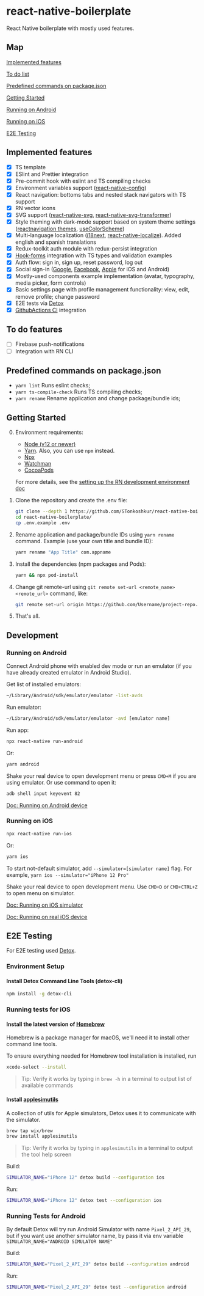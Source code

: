 # react-native-boilerplate

React Native boilerplate with mostly used features.

## Map

[Implemented features](#implemented-features)

[To do list](#to-do-features)

[Predefined commands on package.json](#predefined-commands-on-packagejson)

[Getting Started](#getting-started)

[Running on Android](#running-on-android)

[Running on iOS](#running-on-ios)

[E2E Testing](#e2e-testing)

## Implemented features

- [x] TS template
- [x] ESlint and Prettier integration
- [x] Pre-commit hook with eslint and TS compiling checks
- [x] Environment variables support ([react-native-config](https://github.com/luggit/react-native-config))
- [x] React navigation: bottoms tabs and nested stack navigators with TS support
- [x] RN vector icons
- [x] SVG support ([react-native-svg](https://github.com/react-native-svg/react-native-svg), [react-native-svg-transformer](https://github.com/kristerkari/react-native-svg-transformer))
- [x] Style theming with dark-mode support based on system theme settings ([reactnavigation themes](https://reactnavigation.org/docs/themes), [useColorScheme](https://reactnative.dev/docs/usecolorscheme))
- [x] Multi-language localization ([i18next](https://www.i18next.com), [react-native-localize](https://github.com/zoontek/react-native-localize)). Added english and spanish translations
- [x] Redux-toolkit auth module with redux-persist integration
- [x] [Hook-forms](https://react-hook-form.com/) integration with TS types and validation examples
- [x] Auth flow: sign in, sign up, reset password, log out
- [x] Social sign-in ([Google](https://github.com/react-native-google-signin/google-signin), [Facebook](https://github.com/facebook/react-native-fbsdk), [Apple](https://github.com/invertase/react-native-apple-authentication) for iOS and Android)
- [x] Mostly-used components example implementation (avatar, typography, media picker, form controls)
- [x] Basic settings page with profile management functionality: view, edit, remove profile; change password
- [x] E2E tests via [Detox](https://github.com/wix/Detox)
- [x] [GithubActions CI](https://github.com/features/actions) integration

## To do features

- [ ] Firebase push-notifications
- [ ] Integration with RN CLI

## Predefined commands on package.json

- `yarn lint` Runs eslint checks;
- `yarn ts-compile-check` Runs TS compiling checks;
- `yarn rename` Rename application and change package/bundle ids;

## Getting Started

0. Environment requirements:
    - [Node (v12 or newer)](https://nodejs.org/en/)
    - [Yarn](https://yarnpkg.com/). Also, you can use `npm` instead.
    - [Npx](https://nodejs.dev/learn/the-npx-nodejs-package-runner)
    - [Watchman](https://facebook.github.io/watchman/)
    - [CocoaPods](https://cocoapods.org/)

    For more details, see the [setting up the RN development environment doc](https://reactnative.dev/docs/environment-setup)

1. Clone the repository and create the .env file:

    ```bash
    git clone --depth 1 https://github.com/STonkoshkur/react-native-boilerplate.git
    cd react-native-boilerplate/
    cp .env.example .env
    ```

2. Rename application and package/bundle IDs using `yarn rename` command. Example (use your own title and bundle ID):

    ```bash
    yarn rename "App Title" com.appname
    ```

3. Install the dependencies (npm packages and Pods):

    ```bash
    yarn && npx pod-install
    ```
4. Change git remote-url using `git remote set-url <remote_name> <remote_url>` command, like:
    ```bash
    git remote set-url origin https://github.com/Username/project-repo.git
    ```

5. That's all.

## Development

### Running on Android

Connect Android phone with enabled dev mode or run an emulator (if you have already created emulator in Android Studio).

Get list of installed emulators:

```bash
~/Library/Android/sdk/emulator/emulator -list-avds
```

Run emulator:

```bash
~/Library/Android/sdk/emulator/emulator -avd [emulator name]
```

Run app:

```bash
npx react-native run-android
```

Or:

```bash
yarn android
```

Shake your real device to open development menu or press `CMD+M` if you are using emulator. Or use command to open it:

```bash
adb shell input keyevent 82
```

[Doc: Running on Android device](https://reactnative.dev/docs/running-on-device#1-enable-debugging-over-usb)

### Running on iOS

```bash
npx react-native run-ios
```

Or:

```bash
yarn ios
```

To start not-default simulator, add `--simulator=[simulator name]` flag. For example, `yarn ios --simulator="iPhone 12 Pro"`

Shake your real device to open development menu. Use `CMD+D` or `CMD+CTRL+Z` to open menu on simulator.

[Doc: Running on iOS simulator](https://reactnative.dev/docs/running-on-simulator-ios)

[Doc: Running on real iOS device](https://reactnative.dev/docs/running-on-device#1-plug-in-your-device-via-usb)

## E2E Testing

For E2E testing used [Detox](https://github.com/wix/Detox).

### Environment Setup

#### Install Detox Command Line Tools (detox-cli)

```sh
npm install -g detox-cli
```

### Running tests for iOS

#### Install the latest version of [Homebrew](http://brew.sh)

Homebrew is a package manager for macOS, we'll need it to install other command line tools.

To ensure everything needed for Homebrew tool installation is installed, run

```sh
xcode-select --install
```

> Tip: Verify it works by typing in `brew -h` in a terminal to output list of available commands

#### Install [applesimutils](https://github.com/wix/AppleSimulatorUtils)

A collection of utils for Apple simulators, Detox uses it to communicate with the simulator.

```sh
brew tap wix/brew
brew install applesimutils
```

> Tip: Verify it works by typing in `applesimutils` in a terminal to output the tool help screen

Build:

```bash
SIMULATOR_NAME="iPhone 12" detox build --configuration ios
```

Run:

```bash
SIMULATOR_NAME="iPhone 12" detox test --configuration ios
```

### Running Tests for Android

By default Detox will try run Android Simulator with name `Pixel_2_API_29`, but if you want use another simulator name, by pass it via env variable `SIMULATOR_NAME="ANDROID SIMULATOR NAME"`

Build:

```bash
SIMULATOR_NAME="Pixel_2_API_29" detox build --configuration android
```

Run:

```bash
SIMULATOR_NAME="Pixel_2_API_29" detox test --configuration android
```
